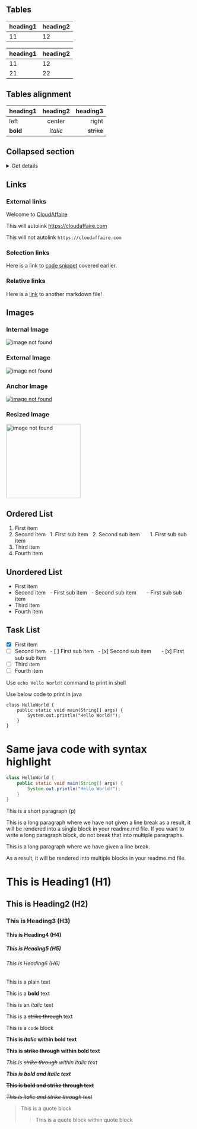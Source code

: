 ## Tables

| heading1 | heading2 |
| -------- | -------- |
| 11       | 12       |

| heading1 | heading2 |
| --- | --- |
| 11 | 12 |
| 21 | 22 |

## Tables alignment 

| heading1 | heading2 | heading3 |
| :--- | :---: | ---: |
| left | center | right |
| **bold** | _italic_ | ~~strike~~ |

## Collapsed section

<details><summary>Get details</summary>

### This section is hidden until you press "Get details"

You can include any markdown block here for view!

</details>


## Links

### External links

Welcome to [CloudAffaire](https://cloudaffaire.com)

This will autolink https://cloudaffaire.com

This will not autolink `https://cloudaffaire.com`

### Selection links

Here is a link to [code snippet](https://github.com/CloudAffaire/Markdown#-code-snippet-) covered earlier.

### Relative links

Here is a [link](doc/author.md) to another markdown file!


## Images

### Internal Image

![image not found](images/cloudaffaire.png "CloudAffaire")

### External Image

![image not found](https://picsum.photos/seed/picsum/200/300 "CloudAffaire")

### Anchor Image

[![image not found](images/cloudaffaire.png "CloudAffaire")](https://cloudaffaire.com)

### Resized Image

<img src="https://picsum.photos/seed/picsum/200/300" alt="image not found" width="200" height="200"/>

## Ordered List

1. First item
2. Second item
    1. First sub item
    2. Second sub item
        1. First sub sub item
3. Third item
4. Fourth item

## Unordered List

- First item
- Second item
    - First sub item
    - Second sub item
        - First sub sub item
- Third item
- Fourth item

## Task List

- [x] First item
- [ ] Second item
    - [ ] First sub item
    - [x] Second sub item
        - [x] First sub sub item
- [ ] Third item
- [ ] Fourth item

Use `echo Hello World!` command to print in shell

Use below code to print in java
```
class HelloWorld {
    public static void main(String[] args) {
        System.out.println("Hello World!");
    }
}
```

# Same java code with syntax highlight
```java
class HelloWorld {
    public static void main(String[] args) {
        System.out.println("Hello World!");
    }
}
```

This is a short paragraph (p)

This is a long paragraph where we have not given a line break as a result, it will be rendered into a single block in your readme.md file. If you want to write a long paragraph block, do not break that into multiple paragraphs.

This is a long paragraph where we have given a line break.

As a result, it will be rendered into multiple blocks in your readme.md file.

<!--- And this block will not get rendered, not visible in readme.md and used as comment --->

# This is Heading1 (H1)

## This is Heading2 (H2)

### This is Heading3 (H3)

#### This is Heading4 (H4)

##### This is Heading5 (H5)

###### This is Heading6 (H6)

This is a plain text

This is a **bold** text

This is an _italic_ text

This is a ~~strike through~~ text

This is a `code` block

**This is _italic_ within bold text**

**This is ~~strike through~~ within bold text**

 _This is ~~strike through~~ within italic text_ 

***This is bold and italic text***

**~~This is bold and strike through text~~**

_~~This is italic and strike through text~~_

> This is a quote block
>
>> This is a quote block within quote block
